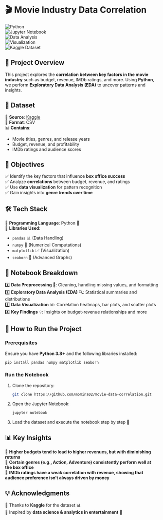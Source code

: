 # 🎬 Movie Industry Data Correlation  

![Python](https://img.shields.io/badge/Python-3.8%2B-blue?style=flat&logo=python)  
![Jupyter Notebook](https://img.shields.io/badge/Jupyter_Notebook-orange?style=flat&logo=jupyter)  
![Data Analysis](https://img.shields.io/badge/Data%20Analysis-%E2%9C%85-green)  
![Visualization](https://img.shields.io/badge/Visualization-%E2%9C%85-blue)  
![Kaggle Dataset](https://img.shields.io/badge/Dataset-Kaggle-blue?style=flat&logo=kaggle)  

## 📌 Project Overview  
This project explores the **correlation between key factors in the movie industry** such as budget, revenue, IMDb ratings, and more. Using **Python**, we perform **Exploratory Data Analysis (EDA)** to uncover patterns and insights.  

## 📂 Dataset  
📍 **Source**: [Kaggle](https://www.kaggle.com/)  
📁 **Format**: CSV  
📊 **Contains**:  
- Movie titles, genres, and release years  
- Budget, revenue, and profitability  
- IMDb ratings and audience scores  

## 🎯 Objectives  
✅ Identify the key factors that influence **box office success**  
✅ Analyze **correlations** between budget, revenue, and ratings  
✅ Use **data visualization** for pattern recognition  
✅ Gain insights into **genre trends over time**  

## 🛠️ Tech Stack  
🔹 **Programming Language**: Python 🐍  
🔹 **Libraries Used**:  
   - `pandas` 📊 (Data Handling)  
   - `numpy` 🔢 (Numerical Computations)  
   - `matplotlib` 📈 (Visualization)  
   - `seaborn` 🎨 (Advanced Graphs)  

## 📌 Notebook Breakdown  
1️⃣ **Data Preprocessing** 🧹: Cleaning, handling missing values, and formatting  
2️⃣ **Exploratory Data Analysis (EDA)** 🔍: Statistical summaries and distributions  
3️⃣ **Data Visualization** 📊: Correlation heatmaps, bar plots, and scatter plots  
4️⃣ **Key Findings** 💡: Insights on budget-revenue relationships and more  

## 🚀 How to Run the Project  
### Prerequisites  
Ensure you have **Python 3.8+** and the following libraries installed:  
```bash
pip install pandas numpy matplotlib seaborn
```
### Run the Notebook  
1. Clone the repository:  
   ```bash
   git clone https://github.com/momina02/movie-data-correlation.git
   ```
2. Open the Jupyter Notebook:  
   ```bash
   jupyter notebook
   ```
3. Load the dataset and execute the notebook step by step 📖  

## 📊 Key Insights  
📌 **Higher budgets tend to lead to higher revenues, but with diminishing returns**  
📌 **Certain genres (e.g., Action, Adventure) consistently perform well at the box office**  
📌 **IMDb ratings have a weak correlation with revenue, showing that audience preference isn’t always driven by money**  

## 💡 Acknowledgments  
🔹 Thanks to **Kaggle** for the dataset 📊  
🔹 Inspired by **data science & analytics in entertainment** 🎥  

